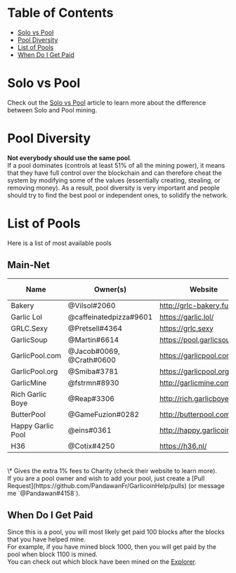 # Table of Contents
- [Solo vs Pool](#solo-vs-pool)
- [Pool Diversity](#pool-diversity)
- [List of Pools](#list-of-pools)
- [When Do I Get Paid](#when-do-i-get-paid)

# Solo vs Pool
Check out the [Solo vs Pool](how-to-mine.html#solo-vs-pool) article to learn more about the difference between Solo and Pool mining.

# Pool Diversity
**Not everybody should use the same pool**.  
If a pool dominates (controls at least 51% of all the mining power), it means that they have full control over the blockchain and can therefore cheat the system by modifying some of the values (essentially creating, stealing, or removing money). As a result, pool diversity is very important and people should try to find the best pool or independent ones, to solidify the network.

# List of Pools
Here is a list of most available pools  

## Main-Net
| Name              | Owner(s)                 | Website                     | Pool Fee | Address                                   | Verified |
|-------------------|--------------------------|-----------------------------|----------|-------------------------------------------|----------|
| Bakery            | @Vilsol#2060             | http://grlc-bakery.fun/     | 1%       | stratum+tcp://pool.grlc-bakery.fun:3333   | Yes      |
| Garlic Lol        | @caffeinatedpizza#9601   | https://garlic.lol/         | 0.69%    | stratum+tcp://pool.garlic.lol:3333        | Yes      |
| GRLC.Sexy         | @Pretsell#4364           | https://grlc.sexy           | 0.5%     | stratum+tcp://grlc.sexy:3333              | Yes      |
| GarlicSoup        | @Martin#6614             | https://pool.garlicsoup.xyz | 1%**\*** | stratum+tcp://us.pool.garlicsoup.xyz:3333 | Yes      |
| GarlicPool.com    | @Jacob#0069, @Crath#0600 | https://garlicpool.com      | 1%       | stratum+tcp://grow.garlicpool.com:3333    | Yes      |
| GarlicPool.org    | @Smiba#3781              | https://garlicpool.org      | 1%       | stratum+tcp://stratum.garlicpool.org:3333 | Yes      |
| GarlicMine        | @fstrmn#8930             | http://garlicmine.com       | 1.5%     | stratum+tcp://garlicmine.com:3333         | No       |
| Rich Garlic Boye  | @Reap#3306               | http://rich.garlicboye.com/ | 1%       | stratum+tcp://rich.garlicboye.com:3333    | No       |
| ButterPool        | @GameFuzion#0282         | http://butterpool.com/      | 0.75%    | stratum+tcp://butterpool.com:3032         | No       |
| Happy Garlic Pool | @eins#0361               | http://happy.garlicoin.fun  | 0.7%     | stratum+tcp://happy.garlicoin.fun:3210    | No       |
| H36               | @Cotix#4250              | https://h36.nl/             | 2%       | stratum+tcp://h36.nl3333                  | No       |

<br>
\* Gives the extra 1% fees to Charity (check their website to learn more).  
<br>
If you are a pool owner and wish to add your pool, just create a [Pull Request](https://github.com/PandawanFr/GarlicoinHelp/pulls) (or message me `@Pandawan#4158`).

## When Do I Get Paid
Since this is a pool, you will most likely get paid 100 blocks after the blocks that you have helped mine.  
For example, if you have mined block 1000, then you will get paid by the pool when block 1100 is mined.  
You can check out which block have been mined on the [Explorer](http://explorer.garlicoin.io/).
